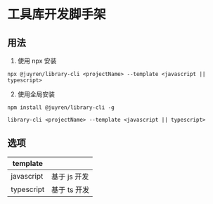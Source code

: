 # 工具库开发脚手架

## 用法

1. 使用 npx 安装

```
npx @juyren/library-cli <projectName> --template <javascript || typescript>
```

2. 使用全局安装

```
npm install @juyren/library-cli -g

library-cli <projectName> --template <javascript || typescript>
```

## 选项

| template   |              |
| ---------- | ------------ |
| javascript | 基于 js 开发 |
| typescript | 基于 ts 开发 |
